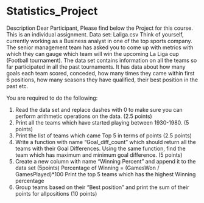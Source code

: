# Statistics_Project
Description
Dear Participant,
Please find below the Project for this course. This is an individual assignment.
Data set: Laliga.csv
Think of yourself, currently working as a Business analyst in one of the top sports company. The senior management team has asked you to come up with metrics with which they can gauge which team will win the upcoming La Liga cup (Football tournament). The data set contains information on all the teams so far participated in all the past tournaments. It has data about how many goals each team scored, conceded, how many times they came within first 6 positions, how many seasons they have qualified, their best position in the past etc.

You are required to do the following:
1. Read the data set and replace dashes with 0 to make sure you can perform arithmetic operations on the data. (2.5 points)
2. Print all the teams which have started playing between 1930-1980. (5 points)
3. Print the list of teams which came Top 5 in terms of points (2.5 points)
4. Write a function with name “Goal_diff_count” which should return all the teams with their Goal Differences. Using the same function, find the team which has maximum and minimum goal difference. (5 points)
5. Create a new column with name “Winning Percent” and append it to the data set (5points) Percentage of Winning = (GamesWon / GamesPlayed)*100 Print the top 5 teams which has the highest Winning percentage
6. Group teams based on their “Best position” and print the sum of their points for allpositions (10 points)
